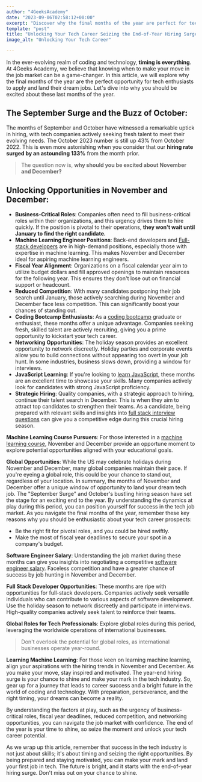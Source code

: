 ```yaml
---
author: "4GeeksAcademy"
date: "2023-09-06T02:58:12+00:00"
excerpt: "Discover why the final months of the year are perfect for tech enthusiasts to land their dream jobs. The September Surge and October's hiring spree saw a 43% increase from last year. With reduced competition, networking opportunities, and global possibilities, November and December offer a unique window of opportunity in the tech job market. Don't miss your chance to shine and unlock your tech career potential."
template: "post"
title: "Unlocking Your Tech Career Seizing the End-of-Year Hiring Surge"
image_alt: "Unlocking Your Tech Career"

---
```

In the ever-evolving realm of coding and technology, **timing is everything**. At 4Geeks Academy, we believe that knowing when to make your move in the job market can be a game-changer. In this article, we will explore why the final months of the year are the perfect opportunity for tech enthusiasts to apply and land their dream jobs. Let's dive into why you should be excited about these last months of the year.

## The September Surge and the Buzz of October:

The months of September and October have witnessed a remarkable uptick in hiring, with tech companies actively seeking fresh talent to meet their evolving needs. The October 2023 number is still up 43% from October 2022. This is even more astonishing when you consider that our **hiring rate surged by an astounding 133%** from the month prior.

> The question now is, **why should you be excited about November and December?**

## Unlocking Opportunities in November and December:

- **Business-Critical Roles**: Companies often need to fill business-critical roles within their organizations, and this urgency drives them to hire quickly. If the position is pivotal to their operations, **they won't wait until January to find the right candidate.**
- **Machine Learning Engineer Positions**: Back-end developers and [Full-stack developers](https://4geeksacademy.com/us/coding-bootcamps/part-time-full-stack-developer) are in high-demand positions, especially those with expertise in machine learning. This makes November and December ideal for aspiring machine learning engineers.
- **Fiscal Year Alignment**: Organizations on a fiscal calendar year aim to utilize budget dollars and fill approved openings to maintain resources for the following year. This ensures they don't lose out on financial support or headcount.
- **Reduced Competition**: With many candidates postponing their job search until January, those actively searching during November and December face less competition. This can significantly boost your chances of standing out.
- **Coding Bootcamp Enthusiasts**: As a [coding bootcamp](https://4geeksacademy.com/us/coding-bootcamp) graduate or enthusiast, these months offer a unique advantage. Companies seeking fresh, skilled talent are actively recruiting, giving you a prime opportunity to kickstart your tech career.
- **Networking Opportunities**: The holiday season provides an excellent opportunity to network discreetly. Holiday parties and corporate events allow you to build connections without appearing too overt in your job hunt. In some industries, business slows down, providing a window for interviews.
- **JavaScript Learning**: If you're looking to [learn JavaScript](https://4geeksacademy.com/us/learn-javascript/learn-javascript), these months are an excellent time to showcase your skills. Many companies actively look for candidates with strong JavaScript proficiency.
- **Strategic Hiring**: Quality companies, with a strategic approach to hiring, continue their talent search in December. This is when they aim to attract top candidates to strengthen their teams. As a candidate, being prepared with relevant skills and insights into [full stack interview questions](https://4geeksacademy.com/us/full-stack-developer/full-stack-developer-interview-questions) can give you a competitive edge during this crucial hiring season.

 **Machine Learning Course Pursuers**: For those interested in a [machine learning course](https://4geeksacademy.com/us/coding-bootcamps/datascience-machine-learning), November and December provide an opportune moment to explore potential opportunities aligned with your educational goals.
 
**Global Opportunities**: While the US may celebrate holidays during November and December, many global companies maintain their pace. If you're eyeing a global role, this could be your chance to stand out, regardless of your location.
In summary, the months of November and December offer a unique window of opportunity to land your dream tech job. The "September Surge" and October's bustling hiring season have set the stage for an exciting end to the year. By understanding the dynamics at play during this period, you can position yourself for success in the tech job market. As you navigate the final months of the year, remember these key reasons why you should be enthusiastic about your tech career prospects:  

- Be the right fit for pivotal roles, and you could be hired swiftly.
- Make the most of fiscal year deadlines to secure your spot in a company's budget.

**Software Engineer Salary**: Understanding the job market during these months can give you insights into negotiating a competitive [software engineer salary](https://4geeksacademy.com/us/software-engineer-salary/software-engineer-salary).
Faceless competition and have a greater chance of success by job hunting in November and December.

**Full Stack Developer Opportunities**: These months are ripe with opportunities for full-stack developers. Companies actively seek versatile individuals who can contribute to various aspects of software development.
Use the holiday season to network discreetly and participate in interviews.
High-quality companies actively seek talent to reinforce their teams.

**Global Roles for Tech Professionals**: Explore global roles during this period, leveraging the worldwide operations of international businesses.
>Don't overlook the potential for global roles, as international businesses operate year-round.

**Learning Machine Learning**: For those keen on learning machine learning, align your aspirations with the hiring trends in November and December.
As you make your move, stay inspired and motivated. The year-end hiring surge is your chance to shine and make your mark in the tech industry. So, gear up for a journey that leads to career success and a bright future in the world of coding and technology. With preparation, perseverance, and the right timing, your dreams can become a reality.

By understanding the factors at play, such as the urgency of business-critical roles, fiscal year deadlines, reduced competition, and networking opportunities, you can navigate the job market with confidence. The end of the year is your time to shine, so seize the moment and unlock your tech career potential.

As we wrap up this article, remember that success in the tech industry is not just about skills; it's about timing and seizing the right opportunities. By being prepared and staying motivated, you can make your mark and land your first job in tech. The future is bright, and it starts with the end-of-year hiring surge. Don't miss out on your chance to shine.